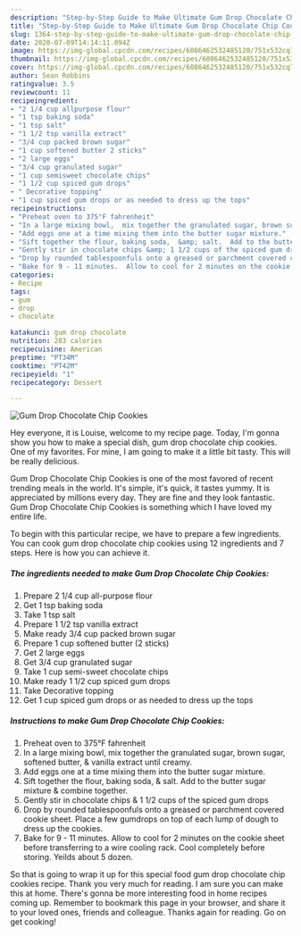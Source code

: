 ```yaml
---
description: "Step-by-Step Guide to Make Ultimate Gum Drop Chocolate Chip Cookies"
title: "Step-by-Step Guide to Make Ultimate Gum Drop Chocolate Chip Cookies"
slug: 1364-step-by-step-guide-to-make-ultimate-gum-drop-chocolate-chip-cookies
date: 2020-07-09T14:14:11.094Z
image: https://img-global.cpcdn.com/recipes/6086462532485120/751x532cq70/gum-drop-chocolate-chip-cookies-recipe-main-photo.jpg
thumbnail: https://img-global.cpcdn.com/recipes/6086462532485120/751x532cq70/gum-drop-chocolate-chip-cookies-recipe-main-photo.jpg
cover: https://img-global.cpcdn.com/recipes/6086462532485120/751x532cq70/gum-drop-chocolate-chip-cookies-recipe-main-photo.jpg
author: Sean Robbins
ratingvalue: 3.5
reviewcount: 11
recipeingredient:
- "2 1/4 cup allpurpose flour"
- "1 tsp baking soda"
- "1 tsp salt"
- "1 1/2 tsp vanilla extract"
- "3/4 cup packed brown sugar"
- "1 cup softened butter 2 sticks"
- "2 large eggs"
- "3/4 cup granulated sugar"
- "1 cup semisweet chocolate chips"
- "1 1/2 cup spiced gum drops"
- " Decorative topping"
- "1 cup spiced gum drops or as needed to dress up the tops"
recipeinstructions:
- "Preheat oven to 375°F fahrenheit"
- "In a large mixing bowl,  mix together the granulated sugar, brown sugar, softened butter, &amp; vanilla extract until creamy."
- "Add eggs one at a time mixing them into the butter sugar mixture."
- "Sift together the flour, baking soda,  &amp; salt.  Add to the butter sugar mixture &amp; combine together."
- "Gently stir in chocolate chips &amp; 1 1/2 cups of the spiced gum drops"
- "Drop by rounded tablespoonfuls onto a greased or parchment covered cookie sheet. Place a few gumdrops on top of each lump of dough to dress up the cookies."
- "Bake for 9 - 11 minutes.  Allow to cool for 2 minutes on the cookie sheet before transferring to a wire cooling rack. Cool completely before storing. Yeilds about 5 dozen."
categories:
- Recipe
tags:
- gum
- drop
- chocolate

katakunci: gum drop chocolate 
nutrition: 283 calories
recipecuisine: American
preptime: "PT34M"
cooktime: "PT42M"
recipeyield: "1"
recipecategory: Dessert

---
```



![Gum Drop Chocolate Chip Cookies](https://img-global.cpcdn.com/recipes/6086462532485120/751x532cq70/gum-drop-chocolate-chip-cookies-recipe-main-photo.jpg)

Hey everyone, it is Louise, welcome to my recipe page. Today, I'm gonna show you how to make a special dish, gum drop chocolate chip cookies. One of my favorites. For mine, I am going to make it a little bit tasty. This will be really delicious.

Gum Drop Chocolate Chip Cookies is one of the most favored of recent trending meals in the world. It's simple, it's quick, it tastes yummy. It is appreciated by millions every day. They are fine and they look fantastic. Gum Drop Chocolate Chip Cookies is something which I have loved my entire life.




To begin with this particular recipe, we have to prepare a few ingredients. You can cook gum drop chocolate chip cookies using 12 ingredients and 7 steps. Here is how you can achieve it.

<!--inarticleads1-->

##### The ingredients needed to make Gum Drop Chocolate Chip Cookies:

1. Prepare 2 1/4 cup all-purpose flour
1. Get 1 tsp baking soda
1. Take 1 tsp salt
1. Prepare 1 1/2 tsp vanilla extract
1. Make ready 3/4 cup packed brown sugar
1. Prepare 1 cup softened butter (2 sticks)
1. Get 2 large eggs
1. Get 3/4 cup granulated sugar
1. Take 1 cup semi-sweet chocolate chips
1. Make ready 1 1/2 cup spiced gum drops
1. Take  Decorative topping
1. Get 1 cup spiced gum drops or as needed to dress up the tops




<!--inarticleads2-->

##### Instructions to make Gum Drop Chocolate Chip Cookies:

1. Preheat oven to 375°F fahrenheit
1. In a large mixing bowl,  mix together the granulated sugar, brown sugar, softened butter, &amp; vanilla extract until creamy.
1. Add eggs one at a time mixing them into the butter sugar mixture.
1. Sift together the flour, baking soda,  &amp; salt.  Add to the butter sugar mixture &amp; combine together.
1. Gently stir in chocolate chips &amp; 1 1/2 cups of the spiced gum drops
1. Drop by rounded tablespoonfuls onto a greased or parchment covered cookie sheet. Place a few gumdrops on top of each lump of dough to dress up the cookies.
1. Bake for 9 - 11 minutes.  Allow to cool for 2 minutes on the cookie sheet before transferring to a wire cooling rack. Cool completely before storing. Yeilds about 5 dozen.




So that is going to wrap it up for this special food gum drop chocolate chip cookies recipe. Thank you very much for reading. I am sure you can make this at home. There's gonna be more interesting food in home recipes coming up. Remember to bookmark this page in your browser, and share it to your loved ones, friends and colleague. Thanks again for reading. Go on get cooking!
